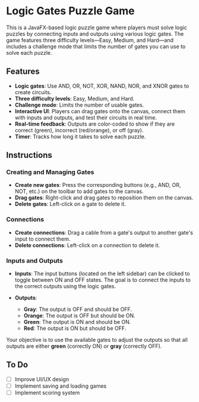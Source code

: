 # Logic Gates Puzzle Game

This is a JavaFX-based logic puzzle game where players must solve logic puzzles by connecting inputs and outputs using various logic gates. The game features three difficulty levels—Easy, Medium, and Hard—and includes a challenge mode that limits the number of gates you can use to solve each puzzle.

## Features
- **Logic gates**: Use AND, OR, NOT, XOR, NAND, NOR, and XNOR gates to create circuits.
- **Three difficulty levels**: Easy, Medium, and Hard.
- **Challenge mode**: Limits the number of usable gates.
- **Interactive UI**: Players can drag gates onto the canvas, connect them with inputs and outputs, and test their circuits in real time.
- **Real-time feedback**: Outputs are color-coded to show if they are correct (green), incorrect (red/orange), or off (gray).
- **Timer**: Tracks how long it takes to solve each puzzle.

## Instructions

### Creating and Managing Gates
- **Create new gates**: Press the corresponding buttons (e.g., AND, OR, NOT, etc.) on the toolbar to add gates to the canvas.
- **Drag gates**: Right-click and drag gates to reposition them on the canvas.
- **Delete gates**: Left-click on a gate to delete it.

### Connections
- **Create connections**: Drag a cable from a gate's output to another gate's input to connect them.
- **Delete connections**: Left-click on a connection to delete it.

### Inputs and Outputs
- **Inputs**: The input buttons (located on the left sidebar) can be clicked to toggle between ON and OFF states. The goal is to connect the inputs to the correct outputs using the logic gates.

- **Outputs**:
    - **Gray**: The output is OFF and should be OFF.
    - **Orange**: The output is OFF but should be ON.
    - **Green**: The output is ON and should be ON.
    - **Red**: The output is ON but should be OFF.

Your objective is to use the available gates to adjust the outputs so that all outputs are either **green** (correctly ON) or **gray** (correctly OFF).

## To Do
- [ ] Improve UI/UX design
- [ ] Implement saving and loading games
- [ ] Implement scoring system
